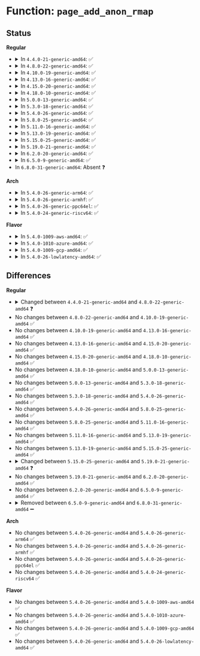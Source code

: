 # Function: <code>page_add_anon_rmap</code>

## Status
<b>Regular</b>
<ul>
<li>
<details>
<summary>In <code>4.4.0-21-generic-amd64</code>: ✅</summary>

```c
void page_add_anon_rmap(struct page * page, struct vm_area_struct * vma, long unsigned int address)
```

```json
{
  "name": "page_add_anon_rmap",
  "collision_type": "Unique Global",
  "inline_type": "No",
  "funcs": [
    {
      "addr": 18446744071580724976,
      "name": "page_add_anon_rmap",
      "external": true,
      "loc": "mm/rmap.c:1140",
      "file": "mm/rmap.c",
      "inline": "seen, unknown",
      "caller_inline": [],
      "caller_func": [
        "mm/swapfile.c:unuse_mm",
        "mm/ksm.c:try_to_merge_with_ksm_page",
        "mm/migrate.c:remove_migration_pte",
        "mm/migrate.c:migrate_misplaced_transhuge_page"
      ]
    }
  ],
  "symbols": [
    {
      "addr": 18446744071580724976,
      "name": "page_add_anon_rmap",
      "section": ".text",
      "bind": "STB_GLOBAL",
      "size": 18
    }
  ]
}
```
</details>
</li>
<li>
<details>
<summary>In <code>4.8.0-22-generic-amd64</code>: ✅</summary>

```c
void page_add_anon_rmap(struct page * page, struct vm_area_struct * vma, long unsigned int address, bool compound)
```

```json
{
  "name": "page_add_anon_rmap",
  "collision_type": "Unique Global",
  "inline_type": "No",
  "funcs": [
    {
      "addr": 18446744071580843328,
      "name": "page_add_anon_rmap",
      "external": true,
      "loc": "mm/rmap.c:1180",
      "file": "mm/rmap.c",
      "inline": "seen, unknown",
      "caller_inline": [],
      "caller_func": [
        "mm/swapfile.c:unuse_mm",
        "mm/ksm.c:try_to_merge_with_ksm_page",
        "mm/migrate.c:migrate_misplaced_transhuge_page",
        "mm/migrate.c:remove_migration_pte"
      ]
    }
  ],
  "symbols": [
    {
      "addr": 18446744071580843328,
      "name": "page_add_anon_rmap",
      "section": ".text",
      "bind": "STB_GLOBAL",
      "size": 26
    }
  ]
}
```
</details>
</li>
<li>
<details>
<summary>In <code>4.10.0-19-generic-amd64</code>: ✅</summary>

```c
void page_add_anon_rmap(struct page * page, struct vm_area_struct * vma, long unsigned int address, bool compound)
```

```json
{
  "name": "page_add_anon_rmap",
  "collision_type": "Unique Global",
  "inline_type": "No",
  "funcs": [
    {
      "addr": 18446744071580913856,
      "name": "page_add_anon_rmap",
      "external": true,
      "loc": "mm/rmap.c:1179",
      "file": "mm/rmap.c",
      "inline": "seen, unknown",
      "caller_inline": [],
      "caller_func": [
        "mm/swapfile.c:unuse_mm",
        "mm/ksm.c:try_to_merge_one_page",
        "mm/migrate.c:migrate_misplaced_transhuge_page",
        "mm/migrate.c:remove_migration_pte"
      ]
    }
  ],
  "symbols": [
    {
      "addr": 18446744071580913856,
      "name": "page_add_anon_rmap",
      "section": ".text",
      "bind": "STB_GLOBAL",
      "size": 26
    }
  ]
}
```
</details>
</li>
<li>
<details>
<summary>In <code>4.13.0-16-generic-amd64</code>: ✅</summary>

```c
void page_add_anon_rmap(struct page * page, struct vm_area_struct * vma, long unsigned int address, bool compound)
```

```json
{
  "name": "page_add_anon_rmap",
  "collision_type": "Unique Global",
  "inline_type": "No",
  "funcs": [
    {
      "addr": 18446744071580957808,
      "name": "page_add_anon_rmap",
      "external": true,
      "loc": "mm/rmap.c:1082",
      "file": "mm/rmap.c",
      "inline": "seen, unknown",
      "caller_inline": [],
      "caller_func": [
        "mm/swapfile.c:unuse_mm",
        "mm/ksm.c:try_to_merge_one_page",
        "mm/migrate.c:migrate_misplaced_transhuge_page",
        "mm/migrate.c:remove_migration_pte"
      ]
    }
  ],
  "symbols": [
    {
      "addr": 18446744071580957808,
      "name": "page_add_anon_rmap",
      "section": ".text",
      "bind": "STB_GLOBAL",
      "size": 26
    }
  ]
}
```
</details>
</li>
<li>
<details>
<summary>In <code>4.15.0-20-generic-amd64</code>: ✅</summary>

```c
void page_add_anon_rmap(struct page * page, struct vm_area_struct * vma, long unsigned int address, bool compound)
```

```json
{
  "name": "page_add_anon_rmap",
  "collision_type": "Unique Global",
  "inline_type": "No",
  "funcs": [
    {
      "addr": 18446744071581059552,
      "name": "page_add_anon_rmap",
      "external": true,
      "loc": "mm/rmap.c:1086",
      "file": "mm/rmap.c",
      "inline": "seen, unknown",
      "caller_inline": [],
      "caller_func": [
        "mm/swapfile.c:unuse_mm",
        "mm/ksm.c:try_to_merge_one_page",
        "mm/migrate.c:migrate_misplaced_transhuge_page",
        "mm/migrate.c:remove_migration_pte",
        "mm/huge_memory.c:remove_migration_pmd"
      ]
    }
  ],
  "symbols": [
    {
      "addr": 18446744071581059552,
      "name": "page_add_anon_rmap",
      "section": ".text",
      "bind": "STB_GLOBAL",
      "size": 26
    }
  ]
}
```
</details>
</li>
<li>
<details>
<summary>In <code>4.18.0-10-generic-amd64</code>: ✅</summary>

```c
void page_add_anon_rmap(struct page * page, struct vm_area_struct * vma, long unsigned int address, bool compound)
```

```json
{
  "name": "page_add_anon_rmap",
  "collision_type": "Unique Global",
  "inline_type": "No",
  "funcs": [
    {
      "addr": 18446744071581198192,
      "name": "page_add_anon_rmap",
      "external": true,
      "loc": "mm/rmap.c:1087",
      "file": "mm/rmap.c",
      "inline": "seen, unknown",
      "caller_inline": [],
      "caller_func": [
        "mm/swapfile.c:unuse_vma",
        "mm/ksm.c:try_to_merge_one_page",
        "mm/migrate.c:migrate_misplaced_transhuge_page",
        "mm/migrate.c:remove_migration_pte",
        "mm/huge_memory.c:remove_migration_pmd"
      ]
    }
  ],
  "symbols": [
    {
      "addr": 18446744071581198192,
      "name": "page_add_anon_rmap",
      "section": ".text",
      "bind": "STB_GLOBAL",
      "size": 26
    }
  ]
}
```
</details>
</li>
<li>
<details>
<summary>In <code>5.0.0-13-generic-amd64</code>: ✅</summary>

```c
void page_add_anon_rmap(struct page * page, struct vm_area_struct * vma, long unsigned int address, bool compound)
```

```json
{
  "name": "page_add_anon_rmap",
  "collision_type": "Unique Global",
  "inline_type": "No",
  "funcs": [
    {
      "addr": 18446744071581281536,
      "name": "page_add_anon_rmap",
      "external": true,
      "loc": "mm/rmap.c:1089",
      "file": "mm/rmap.c",
      "inline": "seen, unknown",
      "caller_inline": [],
      "caller_func": [
        "mm/swapfile.c:unuse_vma",
        "mm/ksm.c:try_to_merge_one_page",
        "mm/migrate.c:migrate_misplaced_transhuge_page",
        "mm/migrate.c:remove_migration_pte",
        "mm/huge_memory.c:remove_migration_pmd"
      ]
    }
  ],
  "symbols": [
    {
      "addr": 18446744071581281536,
      "name": "page_add_anon_rmap",
      "section": ".text",
      "bind": "STB_GLOBAL",
      "size": 26
    }
  ]
}
```
</details>
</li>
<li>
<details>
<summary>In <code>5.3.0-18-generic-amd64</code>: ✅</summary>

```c
void page_add_anon_rmap(struct page * page, struct vm_area_struct * vma, long unsigned int address, bool compound)
```

```json
{
  "name": "page_add_anon_rmap",
  "collision_type": "Unique Global",
  "inline_type": "No",
  "funcs": [
    {
      "addr": 18446744071581356192,
      "name": "page_add_anon_rmap",
      "external": true,
      "loc": "mm/rmap.c:1090",
      "file": "mm/rmap.c",
      "inline": "seen, unknown",
      "caller_inline": [],
      "caller_func": [
        "mm/ksm.c:replace_page",
        "mm/migrate.c:migrate_misplaced_transhuge_page",
        "mm/migrate.c:remove_migration_pte",
        "mm/huge_memory.c:remove_migration_pmd"
      ]
    }
  ],
  "symbols": [
    {
      "addr": 18446744071581356192,
      "name": "page_add_anon_rmap",
      "section": ".text",
      "bind": "STB_GLOBAL",
      "size": 26
    }
  ]
}
```
</details>
</li>
<li>
<details>
<summary>In <code>5.4.0-26-generic-amd64</code>: ✅</summary>

```c
void page_add_anon_rmap(struct page * page, struct vm_area_struct * vma, long unsigned int address, bool compound)
```

```json
{
  "name": "page_add_anon_rmap",
  "collision_type": "Unique Global",
  "inline_type": "No",
  "funcs": [
    {
      "addr": 18446744071581415728,
      "name": "page_add_anon_rmap",
      "external": true,
      "loc": "mm/rmap.c:1088",
      "file": "mm/rmap.c",
      "inline": "seen, unknown",
      "caller_inline": [],
      "caller_func": [
        "mm/ksm.c:replace_page",
        "mm/migrate.c:migrate_misplaced_transhuge_page",
        "mm/migrate.c:remove_migration_pte",
        "mm/huge_memory.c:remove_migration_pmd"
      ]
    }
  ],
  "symbols": [
    {
      "addr": 18446744071581415728,
      "name": "page_add_anon_rmap",
      "section": ".text",
      "bind": "STB_GLOBAL",
      "size": 26
    }
  ]
}
```
</details>
</li>
<li>
<details>
<summary>In <code>5.8.0-25-generic-amd64</code>: ✅</summary>

```c
void page_add_anon_rmap(struct page * page, struct vm_area_struct * vma, long unsigned int address, bool compound)
```

```json
{
  "name": "page_add_anon_rmap",
  "collision_type": "Unique Global",
  "inline_type": "No",
  "funcs": [
    {
      "addr": 18446744071581617152,
      "name": "page_add_anon_rmap",
      "external": true,
      "loc": "mm/rmap.c:1100",
      "file": "mm/rmap.c",
      "inline": "seen, unknown",
      "caller_inline": [],
      "caller_func": [
        "mm/swapfile.c:unuse_pte",
        "mm/ksm.c:replace_page",
        "mm/migrate.c:migrate_misplaced_transhuge_page",
        "mm/migrate.c:remove_migration_pte",
        "mm/huge_memory.c:remove_migration_pmd"
      ]
    }
  ],
  "symbols": [
    {
      "addr": 18446744071581617152,
      "name": "page_add_anon_rmap",
      "section": ".text",
      "bind": "STB_GLOBAL",
      "size": 26
    }
  ]
}
```
</details>
</li>
<li>
<details>
<summary>In <code>5.11.0-16-generic-amd64</code>: ✅</summary>

```c
void page_add_anon_rmap(struct page * page, struct vm_area_struct * vma, long unsigned int address, bool compound)
```

```json
{
  "name": "page_add_anon_rmap",
  "collision_type": "Unique Global",
  "inline_type": "No",
  "funcs": [
    {
      "addr": 18446744071581663920,
      "name": "page_add_anon_rmap",
      "external": true,
      "loc": "mm/rmap.c:1106",
      "file": "mm/rmap.c",
      "inline": "seen, unknown",
      "caller_inline": [],
      "caller_func": [
        "mm/swapfile.c:unuse_pte",
        "mm/ksm.c:replace_page",
        "mm/migrate.c:migrate_misplaced_transhuge_page",
        "mm/migrate.c:remove_migration_pte",
        "mm/huge_memory.c:remove_migration_pmd"
      ]
    }
  ],
  "symbols": [
    {
      "addr": 18446744071581663920,
      "name": "page_add_anon_rmap",
      "section": ".text",
      "bind": "STB_GLOBAL",
      "size": 26
    }
  ]
}
```
</details>
</li>
<li>
<details>
<summary>In <code>5.13.0-19-generic-amd64</code>: ✅</summary>

```c
void page_add_anon_rmap(struct page * page, struct vm_area_struct * vma, long unsigned int address, bool compound)
```

```json
{
  "name": "page_add_anon_rmap",
  "collision_type": "Unique Global",
  "inline_type": "No",
  "funcs": [
    {
      "addr": 18446744071581685936,
      "name": "page_add_anon_rmap",
      "external": true,
      "loc": "mm/rmap.c:1109",
      "file": "mm/rmap.c",
      "inline": "seen, unknown",
      "caller_inline": [],
      "caller_func": [
        "mm/swapfile.c:unuse_pte",
        "mm/ksm.c:replace_page",
        "mm/migrate.c:migrate_misplaced_transhuge_page",
        "mm/migrate.c:remove_migration_pte",
        "mm/huge_memory.c:remove_migration_pmd"
      ]
    }
  ],
  "symbols": [
    {
      "addr": 18446744071581685936,
      "name": "page_add_anon_rmap",
      "section": ".text",
      "bind": "STB_GLOBAL",
      "size": 21
    }
  ]
}
```
</details>
</li>
<li>
<details>
<summary>In <code>5.15.0-25-generic-amd64</code>: ✅</summary>

```c
void page_add_anon_rmap(struct page * page, struct vm_area_struct * vma, long unsigned int address, bool compound)
```

```json
{
  "name": "page_add_anon_rmap",
  "collision_type": "Unique Global",
  "inline_type": "No",
  "funcs": [
    {
      "addr": 18446744071581955392,
      "name": "page_add_anon_rmap",
      "external": true,
      "loc": "mm/rmap.c:1110",
      "file": "mm/rmap.c",
      "inline": "seen, unknown",
      "caller_inline": [],
      "caller_func": [
        "mm/memory.c:restore_exclusive_pte",
        "mm/swapfile.c:unuse_pte",
        "mm/ksm.c:replace_page",
        "mm/migrate.c:remove_migration_pte",
        "mm/huge_memory.c:remove_migration_pmd"
      ]
    }
  ],
  "symbols": [
    {
      "addr": 18446744071581955392,
      "name": "page_add_anon_rmap",
      "section": ".text",
      "bind": "STB_GLOBAL",
      "size": 21
    }
  ]
}
```
</details>
</li>
<li>
<details>
<summary>In <code>5.19.0-21-generic-amd64</code>: ✅</summary>

```c
void page_add_anon_rmap(struct page * page, struct vm_area_struct * vma, long unsigned int address, rmap_t flags)
```

```json
{
  "name": "page_add_anon_rmap",
  "collision_type": "Unique Global",
  "inline_type": "No",
  "funcs": [
    {
      "addr": 18446744071582371104,
      "name": "page_add_anon_rmap",
      "external": true,
      "loc": "mm/rmap.c:1200",
      "file": "mm/rmap.c",
      "inline": "seen, unknown",
      "caller_inline": [],
      "caller_func": [
        "mm/memory.c:do_swap_page",
        "mm/memory.c:restore_exclusive_pte",
        "mm/swapfile.c:unuse_pte",
        "mm/ksm.c:replace_page",
        "mm/migrate.c:remove_migration_pte",
        "mm/huge_memory.c:remove_migration_pmd"
      ]
    }
  ],
  "symbols": [
    {
      "addr": 18446744071582371104,
      "name": "page_add_anon_rmap",
      "section": ".text",
      "bind": "STB_GLOBAL",
      "size": 669
    }
  ]
}
```
</details>
</li>
<li>
<details>
<summary>In <code>6.2.0-20-generic-amd64</code>: ✅</summary>

```c
void page_add_anon_rmap(struct page * page, struct vm_area_struct * vma, long unsigned int address, rmap_t flags)
```

```json
{
  "name": "page_add_anon_rmap",
  "collision_type": "Unique Global",
  "inline_type": "No",
  "funcs": [
    {
      "addr": 18446744071582873440,
      "name": "page_add_anon_rmap",
      "external": true,
      "loc": "mm/rmap.c:1217",
      "file": "mm/rmap.c",
      "inline": "seen, unknown",
      "caller_inline": [],
      "caller_func": [
        "mm/memory.c:do_swap_page",
        "mm/memory.c:restore_exclusive_pte",
        "mm/swapfile.c:unuse_pte",
        "mm/ksm.c:replace_page",
        "mm/migrate.c:remove_migration_pte",
        "mm/huge_memory.c:remove_migration_pmd",
        "mm/huge_memory.c:__split_huge_pmd_locked"
      ]
    }
  ],
  "symbols": [
    {
      "addr": 18446744071582873440,
      "name": "page_add_anon_rmap",
      "section": ".text",
      "bind": "STB_GLOBAL",
      "size": 993
    }
  ]
}
```
</details>
</li>
<li>
<details>
<summary>In <code>6.5.0-9-generic-amd64</code>: ✅</summary>

```c
void page_add_anon_rmap(struct page * page, struct vm_area_struct * vma, long unsigned int address, rmap_t flags)
```

```json
{
  "name": "page_add_anon_rmap",
  "collision_type": "Unique Global",
  "inline_type": "No",
  "funcs": [
    {
      "addr": 18446744071583089552,
      "name": "page_add_anon_rmap",
      "external": true,
      "loc": "mm/rmap.c:1215",
      "file": "mm/rmap.c",
      "inline": "seen, unknown",
      "caller_inline": [],
      "caller_func": [
        "mm/memory.c:do_swap_page",
        "mm/memory.c:restore_exclusive_pte",
        "mm/swapfile.c:unuse_pte",
        "mm/ksm.c:replace_page",
        "mm/migrate.c:remove_migration_pte",
        "mm/huge_memory.c:remove_migration_pmd",
        "mm/huge_memory.c:__split_huge_pmd_locked"
      ]
    }
  ],
  "symbols": [
    {
      "addr": 18446744071583089552,
      "name": "page_add_anon_rmap",
      "section": ".text",
      "bind": "STB_GLOBAL",
      "size": 690
    }
  ]
}
```
</details>
</li>
<li>
In <code>6.8.0-31-generic-amd64</code>: Absent ❓
</li>
</ul>
<b>Arch</b>
<ul>
<li>
<details>
<summary>In <code>5.4.0-26-generic-arm64</code>: ✅</summary>

```c
void page_add_anon_rmap(struct page * page, struct vm_area_struct * vma, long unsigned int address, bool compound)
```

```json
{
  "name": "page_add_anon_rmap",
  "collision_type": "Unique Global",
  "inline_type": "No",
  "funcs": [
    {
      "addr": 18446603336492815512,
      "name": "page_add_anon_rmap",
      "external": true,
      "loc": "mm/rmap.c:1088",
      "file": "mm/rmap.c",
      "inline": "seen, unknown",
      "caller_inline": [],
      "caller_func": [
        "mm/swapfile.c:unuse_pte_range",
        "mm/ksm.c:try_to_merge_one_page",
        "mm/migrate.c:migrate_misplaced_transhuge_page",
        "mm/migrate.c:remove_migration_pte"
      ]
    }
  ],
  "symbols": [
    {
      "addr": 18446603336492815512,
      "name": "page_add_anon_rmap",
      "section": ".text",
      "bind": "STB_GLOBAL",
      "size": 84
    }
  ]
}
```
</details>
</li>
<li>
<details>
<summary>In <code>5.4.0-26-generic-armhf</code>: ✅</summary>

```c
void page_add_anon_rmap(struct page * page, struct vm_area_struct * vma, long unsigned int address, bool compound)
```

```json
{
  "name": "page_add_anon_rmap",
  "collision_type": "Unique Global",
  "inline_type": "No",
  "funcs": [
    {
      "addr": 3226624264,
      "name": "page_add_anon_rmap",
      "external": true,
      "loc": "mm/rmap.c:1088",
      "file": "mm/rmap.c",
      "inline": "seen, unknown",
      "caller_inline": [],
      "caller_func": [
        "mm/swapfile.c:unuse_mm",
        "mm/ksm.c:replace_page",
        "mm/migrate.c:remove_migration_pte"
      ]
    }
  ],
  "symbols": [
    {
      "addr": 3226624264,
      "name": "page_add_anon_rmap",
      "section": ".text",
      "bind": "STB_GLOBAL",
      "size": 40
    }
  ]
}
```
</details>
</li>
<li>
<details>
<summary>In <code>5.4.0-26-generic-ppc64el</code>: ✅</summary>

```c
void page_add_anon_rmap(struct page * page, struct vm_area_struct * vma, long unsigned int address, bool compound)
```

```json
{
  "name": "page_add_anon_rmap",
  "collision_type": "Unique Global",
  "inline_type": "No",
  "funcs": [
    {
      "addr": 13835058055286196864,
      "name": "page_add_anon_rmap",
      "external": true,
      "loc": "mm/rmap.c:1088",
      "file": "mm/rmap.c",
      "inline": "seen, unknown",
      "caller_inline": [],
      "caller_func": [
        "mm/swapfile.c:unuse_pte_range",
        "mm/ksm.c:replace_page",
        "mm/migrate.c:migrate_misplaced_transhuge_page",
        "mm/migrate.c:remove_migration_pte",
        "mm/huge_memory.c:remove_migration_pmd"
      ]
    }
  ],
  "symbols": [
    {
      "addr": 13835058055286196864,
      "name": "page_add_anon_rmap",
      "section": ".text",
      "bind": "STB_GLOBAL",
      "size": 32
    }
  ]
}
```
</details>
</li>
<li>
<details>
<summary>In <code>5.4.0-24-generic-riscv64</code>: ✅</summary>

```c
void page_add_anon_rmap(struct page * page, struct vm_area_struct * vma, long unsigned int address, bool compound)
```

```json
{
  "name": "page_add_anon_rmap",
  "collision_type": "Unique Global",
  "inline_type": "No",
  "funcs": [
    {
      "addr": 18446743936272775364,
      "name": "page_add_anon_rmap",
      "external": true,
      "loc": "mm/rmap.c:1088",
      "file": "mm/rmap.c",
      "inline": "seen, unknown",
      "caller_inline": [],
      "caller_func": [
        "mm/swapfile.c:unuse_pte_range",
        "mm/ksm.c:try_to_merge_one_page",
        "mm/migrate.c:remove_migration_pte"
      ]
    }
  ],
  "symbols": [
    {
      "addr": 18446743936272775364,
      "name": "page_add_anon_rmap",
      "section": ".text",
      "bind": "STB_GLOBAL",
      "size": 70
    }
  ]
}
```
</details>
</li>
</ul>
<b>Flavor</b>
<ul>
<li>
<details>
<summary>In <code>5.4.0-1009-aws-amd64</code>: ✅</summary>

```c
void page_add_anon_rmap(struct page * page, struct vm_area_struct * vma, long unsigned int address, bool compound)
```

```json
{
  "name": "page_add_anon_rmap",
  "collision_type": "Unique Global",
  "inline_type": "No",
  "funcs": [
    {
      "addr": 18446744071581384576,
      "name": "page_add_anon_rmap",
      "external": true,
      "loc": "mm/rmap.c:1088",
      "file": "mm/rmap.c",
      "inline": "seen, unknown",
      "caller_inline": [],
      "caller_func": [
        "mm/ksm.c:replace_page",
        "mm/migrate.c:migrate_misplaced_transhuge_page",
        "mm/migrate.c:remove_migration_pte",
        "mm/huge_memory.c:remove_migration_pmd"
      ]
    }
  ],
  "symbols": [
    {
      "addr": 18446744071581384576,
      "name": "page_add_anon_rmap",
      "section": ".text",
      "bind": "STB_GLOBAL",
      "size": 26
    }
  ]
}
```
</details>
</li>
<li>
<details>
<summary>In <code>5.4.0-1010-azure-amd64</code>: ✅</summary>

```c
void page_add_anon_rmap(struct page * page, struct vm_area_struct * vma, long unsigned int address, bool compound)
```

```json
{
  "name": "page_add_anon_rmap",
  "collision_type": "Unique Global",
  "inline_type": "No",
  "funcs": [
    {
      "addr": 18446744071581327344,
      "name": "page_add_anon_rmap",
      "external": true,
      "loc": "mm/rmap.c:1088",
      "file": "mm/rmap.c",
      "inline": "seen, unknown",
      "caller_inline": [],
      "caller_func": [
        "mm/swapfile.c:unuse_pte_range",
        "mm/ksm.c:replace_page",
        "mm/migrate.c:migrate_misplaced_transhuge_page",
        "mm/migrate.c:remove_migration_pte",
        "mm/huge_memory.c:remove_migration_pmd"
      ]
    }
  ],
  "symbols": [
    {
      "addr": 18446744071581327344,
      "name": "page_add_anon_rmap",
      "section": ".text",
      "bind": "STB_GLOBAL",
      "size": 26
    }
  ]
}
```
</details>
</li>
<li>
<details>
<summary>In <code>5.4.0-1009-gcp-amd64</code>: ✅</summary>

```c
void page_add_anon_rmap(struct page * page, struct vm_area_struct * vma, long unsigned int address, bool compound)
```

```json
{
  "name": "page_add_anon_rmap",
  "collision_type": "Unique Global",
  "inline_type": "No",
  "funcs": [
    {
      "addr": 18446744071581375776,
      "name": "page_add_anon_rmap",
      "external": true,
      "loc": "mm/rmap.c:1088",
      "file": "mm/rmap.c",
      "inline": "seen, unknown",
      "caller_inline": [],
      "caller_func": [
        "mm/ksm.c:replace_page",
        "mm/migrate.c:migrate_misplaced_transhuge_page",
        "mm/migrate.c:remove_migration_pte",
        "mm/huge_memory.c:remove_migration_pmd"
      ]
    }
  ],
  "symbols": [
    {
      "addr": 18446744071581375776,
      "name": "page_add_anon_rmap",
      "section": ".text",
      "bind": "STB_GLOBAL",
      "size": 26
    }
  ]
}
```
</details>
</li>
<li>
<details>
<summary>In <code>5.4.0-26-lowlatency-amd64</code>: ✅</summary>

```c
void page_add_anon_rmap(struct page * page, struct vm_area_struct * vma, long unsigned int address, bool compound)
```

```json
{
  "name": "page_add_anon_rmap",
  "collision_type": "Unique Global",
  "inline_type": "No",
  "funcs": [
    {
      "addr": 18446744071581439632,
      "name": "page_add_anon_rmap",
      "external": true,
      "loc": "mm/rmap.c:1088",
      "file": "mm/rmap.c",
      "inline": "seen, unknown",
      "caller_inline": [],
      "caller_func": [
        "mm/ksm.c:replace_page",
        "mm/migrate.c:migrate_misplaced_transhuge_page",
        "mm/migrate.c:remove_migration_pte",
        "mm/huge_memory.c:remove_migration_pmd"
      ]
    }
  ],
  "symbols": [
    {
      "addr": 18446744071581439632,
      "name": "page_add_anon_rmap",
      "section": ".text",
      "bind": "STB_GLOBAL",
      "size": 26
    }
  ]
}
```
</details>
</li>
</ul>

## Differences
<b>Regular</b>
<ul>
<li>
<details>
<summary>Changed between <code>4.4.0-21-generic-amd64</code> and <code>4.8.0-22-generic-amd64</code> ❓</summary>
<ul>
<li>
<b>Param added. </b>
<code>bool compound</code>
</li>
</ul>
</details>
</li>
<li>
No changes between <code>4.8.0-22-generic-amd64</code> and <code>4.10.0-19-generic-amd64</code> ✅
</li>
<li>
No changes between <code>4.10.0-19-generic-amd64</code> and <code>4.13.0-16-generic-amd64</code> ✅
</li>
<li>
No changes between <code>4.13.0-16-generic-amd64</code> and <code>4.15.0-20-generic-amd64</code> ✅
</li>
<li>
No changes between <code>4.15.0-20-generic-amd64</code> and <code>4.18.0-10-generic-amd64</code> ✅
</li>
<li>
No changes between <code>4.18.0-10-generic-amd64</code> and <code>5.0.0-13-generic-amd64</code> ✅
</li>
<li>
No changes between <code>5.0.0-13-generic-amd64</code> and <code>5.3.0-18-generic-amd64</code> ✅
</li>
<li>
No changes between <code>5.3.0-18-generic-amd64</code> and <code>5.4.0-26-generic-amd64</code> ✅
</li>
<li>
No changes between <code>5.4.0-26-generic-amd64</code> and <code>5.8.0-25-generic-amd64</code> ✅
</li>
<li>
No changes between <code>5.8.0-25-generic-amd64</code> and <code>5.11.0-16-generic-amd64</code> ✅
</li>
<li>
No changes between <code>5.11.0-16-generic-amd64</code> and <code>5.13.0-19-generic-amd64</code> ✅
</li>
<li>
No changes between <code>5.13.0-19-generic-amd64</code> and <code>5.15.0-25-generic-amd64</code> ✅
</li>
<li>
<details>
<summary>Changed between <code>5.15.0-25-generic-amd64</code> and <code>5.19.0-21-generic-amd64</code> ❓</summary>
<ul>
<li>
<b>Param added. </b>
<code>rmap_t flags</code>
</li>
<li>
<b>Param removed. </b>
<code>bool compound</code>
</li>
</ul>
</details>
</li>
<li>
No changes between <code>5.19.0-21-generic-amd64</code> and <code>6.2.0-20-generic-amd64</code> ✅
</li>
<li>
No changes between <code>6.2.0-20-generic-amd64</code> and <code>6.5.0-9-generic-amd64</code> ✅
</li>
<li>
<details>
<summary>Removed between <code>6.5.0-9-generic-amd64</code> and <code>6.8.0-31-generic-amd64</code> ➖</summary>

```c
void page_add_anon_rmap(struct page * page, struct vm_area_struct * vma, long unsigned int address, rmap_t flags)
```
</details>
</li>
</ul>
<b>Arch</b>
<ul>
<li>
No changes between <code>5.4.0-26-generic-amd64</code> and <code>5.4.0-26-generic-arm64</code> ✅
</li>
<li>
No changes between <code>5.4.0-26-generic-amd64</code> and <code>5.4.0-26-generic-armhf</code> ✅
</li>
<li>
No changes between <code>5.4.0-26-generic-amd64</code> and <code>5.4.0-26-generic-ppc64el</code> ✅
</li>
<li>
No changes between <code>5.4.0-26-generic-amd64</code> and <code>5.4.0-24-generic-riscv64</code> ✅
</li>
</ul>
<b>Flavor</b>
<ul>
<li>
No changes between <code>5.4.0-26-generic-amd64</code> and <code>5.4.0-1009-aws-amd64</code> ✅
</li>
<li>
No changes between <code>5.4.0-26-generic-amd64</code> and <code>5.4.0-1010-azure-amd64</code> ✅
</li>
<li>
No changes between <code>5.4.0-26-generic-amd64</code> and <code>5.4.0-1009-gcp-amd64</code> ✅
</li>
<li>
No changes between <code>5.4.0-26-generic-amd64</code> and <code>5.4.0-26-lowlatency-amd64</code> ✅
</li>
</ul>
